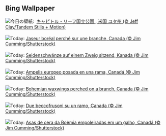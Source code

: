 ## Bing Wallpaper
![](https://www.bing.com/th?id=OHR.CapitolReefSnow_JA-JP1048193516_UHD.jpg&w=1000)今日の壁紙: &nbsp;[キャピトル・リーフ国立公園 , 米国 ユタ州 (© Jeff Clay/Tandem Stills + Motion)](https://www.bing.com/th?id=OHR.CapitolReefSnow_JA-JP1048193516_UHD.jpg)
<br><br/>
![](https://www.bing.com/th?id=OHR.WinterWaxwings_FR-FR2348728059_UHD.jpg&w=1000)Today: [Jaseur boréal perché sur une branche, Canada (© Jim Cumming/Shutterstock)](https://www.bing.com/th?id=OHR.WinterWaxwings_FR-FR2348728059_UHD.jpg)
<br><br/>
![](https://www.bing.com/th?id=OHR.WinterWaxwings_DE-DE9437107900_UHD.jpg&w=1000)Today: [Seidenschwänze auf einem Zweig sitzend, Kanada (© Jim Cumming/Shutterstock)](https://www.bing.com/th?id=OHR.WinterWaxwings_DE-DE9437107900_UHD.jpg)
<br><br/>
![](https://www.bing.com/th?id=OHR.WinterWaxwings_ES-ES2516028661_UHD.jpg&w=1000)Today: [Ampelis europeo posada en una rama, Canadá (© Jim Cumming/Shutterstock)](https://www.bing.com/th?id=OHR.WinterWaxwings_ES-ES2516028661_UHD.jpg)
<br><br/>
![](https://www.bing.com/th?id=OHR.WinterWaxwings_EN-GB4953491733_UHD.jpg&w=1000)Today: [Bohemian waxwings perched on a branch, Canada (© Jim Cumming/Shutterstock)](https://www.bing.com/th?id=OHR.WinterWaxwings_EN-GB4953491733_UHD.jpg)
<br><br/>
![](https://www.bing.com/th?id=OHR.WinterWaxwings_IT-IT8371577177_UHD.jpg&w=1000)Today: [Due beccofrusoni su un ramo, Canada (© Jim Cumming/Shutterstock)](https://www.bing.com/th?id=OHR.WinterWaxwings_IT-IT8371577177_UHD.jpg)
<br><br/>
![](https://www.bing.com/th?id=OHR.WinterWaxwings_PT-BR7478795667_UHD.jpg&w=1000)Today: [Asas de cera da Boêmia empoleiradas em um galho, Canadá (© Jim Cumming/Shutterstock)](https://www.bing.com/th?id=OHR.WinterWaxwings_PT-BR7478795667_UHD.jpg)
<br><br/>
